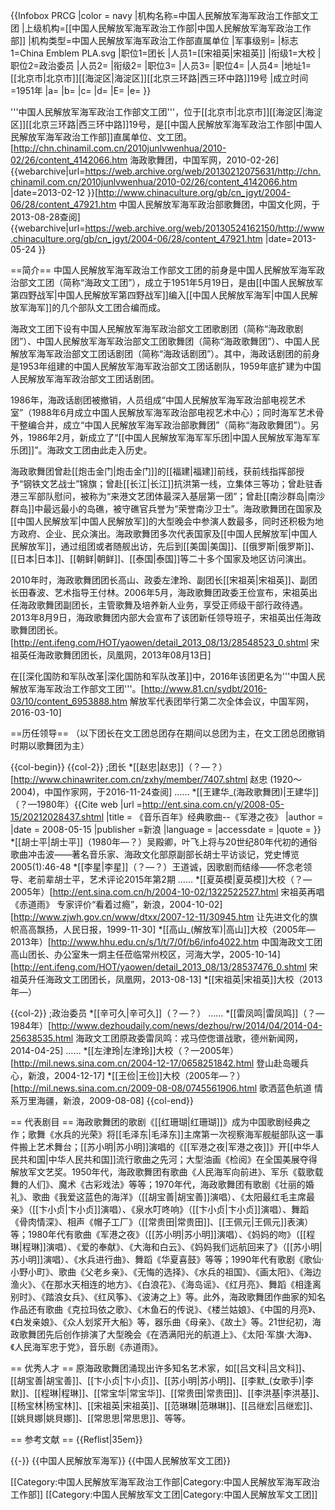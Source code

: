 {{Infobox PRCG
|color = navy
|机构名称=中国人民解放军海军政治工作部文工团
|上级机构=[[中国人民解放军海军政治工作部|中国人民解放军海军政治工作部]]
|机构类型=中国人民解放军海军政治工作部直属单位
|军事级别=
|标志1=China Emblem PLA.svg
|职位1=团长
|人员1=[[宋祖英|宋祖英]]
|衔级1=大校
|职位2=政治委员
|人员2=
|衔级2=
|职位3=
|人员3=
|职位4=
|人员4=
|地址1=[[北京市|北京市]][[海淀区|海淀区]][[北京三环路|西三环中路]]19号
|成立时间=1951年
|a=
|b=
|c=
|d=
|E=
|e=
}}

'''中国人民解放军海军政治工作部文工团'''，位于[[北京市|北京市]][[海淀区|海淀区]][[北京三环路|西三环中路]]19号，是[[中国人民解放军海军政治工作部|中国人民解放军海军政治工作部]]直属单位、文工团。<ref name=zgjw>[http://chn.chinamil.com.cn/2010junlvwenhua/2010-02/26/content_4142066.htm 海政歌舞团，中国军网，2010-02-26] {{webarchive|url=https://web.archive.org/web/20130212075631/http://chn.chinamil.com.cn/2010junlvwenhua/2010-02/26/content_4142066.htm |date=2013-02-12 }}</ref><ref name=zgwhw>[http://www.chinaculture.org/gb/cn_jgyt/2004-06/28/content_47921.htm 中国人民解放军海军政治部歌舞团，中国文化网，于2013-08-28查阅] {{webarchive|url=https://web.archive.org/web/20130524162150/http://www.chinaculture.org/gb/cn_jgyt/2004-06/28/content_47921.htm |date=2013-05-24 }}</ref>

==简介==
中国人民解放军海军政治工作部文工团的前身是中国人民解放军海军政治部文工团（简称“海政文工团”），成立于1951年5月19日，是由[[中国人民解放军第四野战军|中国人民解放军第四野战军]]编入[[中国人民解放军海军|中国人民解放军海军]]的几个部队文工团合编而成。<ref name=zgjw/><ref name=zgwhw/>

海政文工团下设有中国人民解放军海军政治部文工团歌剧团（简称“海政歌剧团”）、中国人民解放军海军政治部文工团歌舞团（简称“海政歌舞团”）、中国人民解放军海军政治部文工团话剧团（简称“海政话剧团”）。其中，海政话剧团的前身是1953年组建的中国人民解放军海军政治部文工团话剧队，1959年底扩建为中国人民解放军海军政治部文工团话剧团。

1986年，海政话剧团被撤销，人员组成“中国人民解放军海军政治部电视艺术室”（1988年6月成立中国人民解放军海军政治部电视艺术中心）；同时海军艺术骨干整编合并，成立“中国人民解放军海军政治部歌舞团”（简称“海政歌舞团”）。另外，1986年2月，新成立了“[[中国人民解放军海军军乐团|中国人民解放军海军军乐团]]”。海政文工团由此走入历史。

海政歌舞团曾赴[[炮击金门|炮击金门]]的[[福建|福建]]前线，获前线指挥部授予“钢铁文艺战士”锦旗；曾赴[[长江|长江]]抗洪第一线，立集体三等功；曾赴驻香港三军部队慰问，被称为“来港文艺团体最深入基层第一团”；曾赴[[南沙群岛|南沙群岛]]中最远最小的岛礁，被守礁官兵誉为“荣誉南沙卫士”。海政歌舞团在国家及[[中国人民解放军|中国人民解放军]]的大型晚会中参演人数最多，同时还积极为地方政府、企业、民众演出。海政歌舞团多次代表国家及[[中国人民解放军|中国人民解放军]]，通过组团或者随舰出访，先后到[[美国|美国]]、[[俄罗斯|俄罗斯]]、[[日本|日本]]、[[朝鲜|朝鲜]]、[[泰国|泰国]]等二十多个国家及地区访问演出。<ref name=zgjw/><ref name=zgwhw/>

2010年时，海政歌舞团团长高山、政委左津玲、副团长[[宋祖英|宋祖英]]、副团长田春波、艺术指导王付林。<ref name=zgjw/><ref name=zgwhw/>2006年5月，海政歌舞团政委王俭宣布，宋祖英出任海政歌舞团副团长，主管歌舞及培养新人业务，享受正师级干部行政待遇。2013年8月9日，海政歌舞团内部大会宣布了该团新任领导班子，宋祖英出任海政歌舞团团长。<ref name=song>[http://ent.ifeng.com/HOT/yaowen/detail_2013_08/13/28548523_0.shtml 宋祖英任海政歌舞团团长，凤凰网，2013年08月13日]</ref>

在[[深化国防和军队改革|深化国防和军队改革]]中，2016年该团更名为'''中国人民解放军海军政治工作部文工团'''。<ref>[http://www.81.cn/sydbt/2016-03/10/content_6953888.htm 解放军代表团举行第二次全体会议，中国军网，2016-03-10]</ref>

==历任领导==
（以下团长在文工团总团存在期间以总团为主，在文工团总团撤销时期以歌舞团为主）

{{col-begin}}
{{col-2}}
;团长
*[[赵忠|赵忠]]（？—？）<ref>[http://www.chinawriter.com.cn/zxhy/member/7407.shtml 赵忠 (1920～2004)，中国作家网，于2016-11-24查阅]</ref>
……
*[[王建华_(海政歌舞团)|王建华]]（？—1980年）<ref>{{Cite web |url =http://ent.sina.com.cn/y/2008-05-15/20212028437.shtml  |title = 《音乐百年》经典歌曲--《军港之夜》 |author =  |date = 2008-05-15 |publisher =新浪  |language =  |accessdate =  |quote =  }}</ref>
*[[胡士平|胡士平]]（1980年—？）<ref>吴殿卿，叶飞上将与20世纪80年代初的通俗歌曲冲击波——著名音乐家、海政文化部原副部长胡士平访谈记，党史博览2005(1):46-48</ref><ref name=wdc/>
*[[李星|李星]]（？—？）<ref name=wdc>王道诚，因歌剧而结缘——怀念老领导、老前辈胡士平，艺术评论2015年第2期</ref>
……
*[[夏英模|夏英模]]大校（？—2005年）<ref>[http://ent.sina.com.cn/h/2004-10-02/1322522527.html 宋祖英再唱《赤道雨》 专家评价“看着过瘾”，新浪，2004-10-02]</ref><ref>[http://www.zjwh.gov.cn/www/dtxx/2007-12-11/30945.htm 让先进文化的旗帜高高飘扬，人民日报，1999-11-30]</ref><ref name=zuo/>
*[[高山_(解放军)|高山]]大校（2005年—2013年）<ref name=zgjw/><ref name=zgwhw/><ref>[http://www.hhu.edu.cn/s/1/t/7/0f/b6/info4022.htm 中国海政文工团高山团长、办公室朱一炯主任莅临常州校区，河海大学，2005-10-14]</ref><ref>[http://ent.ifeng.com/HOT/yaowen/detail_2013_08/13/28537476_0.shtml 宋祖英升任海政文工团团长，凤凰网，2013-08-13]</ref>
*[[宋祖英|宋祖英]]大校（2013年—）<ref name=song/>

{{col-2}}
;政治委员
*[[辛可久|辛可久]]（？—？）
……
*[[雷凤鸣|雷凤鸣]]（？—1984年）<ref>[http://www.dezhoudaily.com/news/dezhou/rw/2014/04/2014-04-25638535.html 海政文工团原政委雷凤鸣：戎马倥偬谱战歌，德州新闻网，2014-04-25]</ref>
……
*[[左津玲|左津玲]]大校（？—2005年）<ref name=zgjw/><ref name=zgwhw/><ref name=zuo>[http://mil.news.sina.com.cn/2004-12-17/0658251842.html 登山赴岛暖兵心，新浪，2004-12-17]</ref>
*[[王俭|王俭]]大校（2005年—？）<ref>[http://mil.news.sina.com.cn/2009-08-08/0745561906.html 歌洒蓝色航道 情系万里海疆，新浪，2009-08-08]</ref>
{{col-end}}

== 代表剧目 ==
海政歌舞团的歌剧《[[红珊瑚|红珊瑚]]》成为中国歌剧经典之作；歌舞《水兵的光荣》将[[毛泽东|毛泽东]]主席第一次视察海军舰艇部队这一事件搬上艺术舞台；[[苏小明|苏小明]]演唱的《[[军港之夜|军港之夜]]》开[[中华人民共和国|中华人民共和国]]流行歌曲之先河；大型油画《检阅》在全国美展夺得解放军文艺奖。1950年代，海政歌舞团有歌曲《人民海军向前进》、军乐《载歌载舞的人们》、魔术《古彩戏法》等等；1970年代，海政歌舞团有歌剧《壮丽的婚礼》、歌曲《我爱这蓝色的海洋》（[[胡宝善|胡宝善]]演唱）、《太阳最红毛主席最亲》（[[卞小贞|卞小贞]]演唱）、《泉水叮咚响》（[[卞小贞|卞小贞]]演唱）、舞蹈《骨肉情深》、相声《帽子工厂》（[[常贵田|常贵田]]、[[王佩元|王佩元]]表演）等；1980年代有歌曲《军港之夜》（[[苏小明|苏小明]]演唱）、《妈妈的吻》（[[程琳|程琳]]演唱）、《爱的奉献》、《大海和白云》、《妈妈我们远航回来了》（[[苏小明|苏小明]]演唱）、《水兵进行曲》、舞蹈《华夏喜鼓》等等；1990年代有歌剧《歌仙·小野小町》、歌曲《父老乡亲》、《无悔的选择》、《水兵的祖国》、《画太阳》、《海边渔火》、《在那水天相连的地方》、《白浪花》、《海岛谣》、《红月亮》、舞蹈《相逢离别时》、《踏浪女兵》、《红风筝》、《波涛之上》等。此外，海政歌舞团作曲家的知名作品还有歌曲《克拉玛依之歌》、《木鱼石的传说》、《楼兰姑娘》、《中国的月亮》、《白发亲娘》、《众人划浆开大船》等，器乐曲《母亲》、《故土》等。21世纪初，海政歌舞团先后创作排演了大型晚会《在洒满阳光的航道上》、《太阳·军旗·大海》、《人民海军忠于党》，音乐剧《赤道雨》。<ref name=zgjw/><ref name=zgwhw/>

== 优秀人才 ==
原海政歌舞团涌现出许多知名艺术家，如[[吕文科|吕文科]]、[[胡宝善|胡宝善]]、[[卞小贞|卞小贞]]、[[苏小明|苏小明]]、[[李默_(女歌手)|李默]]、[[程琳|程琳]]、[[常宝华|常宝华]]、[[常贵田|常贵田]]、[[李洪基|李洪基]]、[[杨宝林|杨宝林]]、[[宋祖英|宋祖英]]、[[范琳琳|范琳琳]]、[[吕继宏|吕继宏]]、[[姚貝娜|姚貝娜]]、[[常思思|常思思]]、等等。<ref name=zgjw/><ref name=zgwhw/>

== 参考文献 ==
{{Reflist|35em}}

{{-}}
{{中国人民解放军海军}}
{{中国人民解放军文工团}}

[[Category:中国人民解放军海军政治工作部|Category:中国人民解放军海军政治工作部]]
[[Category:中国人民解放军文工团|Category:中国人民解放军文工团]]